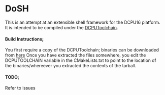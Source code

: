 DoSH
====

This is an attempt at an extensible shell framework for the DCPU16 platform.
It is intended to be compiled under the [DCPUToolchain](http://github.com/DCPUTeam/DCPUToolchain).


#### Build Instructions;
You first require a copy of the DCPUToolchain; binaries can be downloaded from [here](http://DCPUToolcha.in)
Once you have extracted the files somewhere, you edit the DCPUTOOLCHAIN variable in the CMakeLists.txt to point to the location of the binaries/whereever you extracted the contents of the tarball.



#### TODO;
Refer to issues